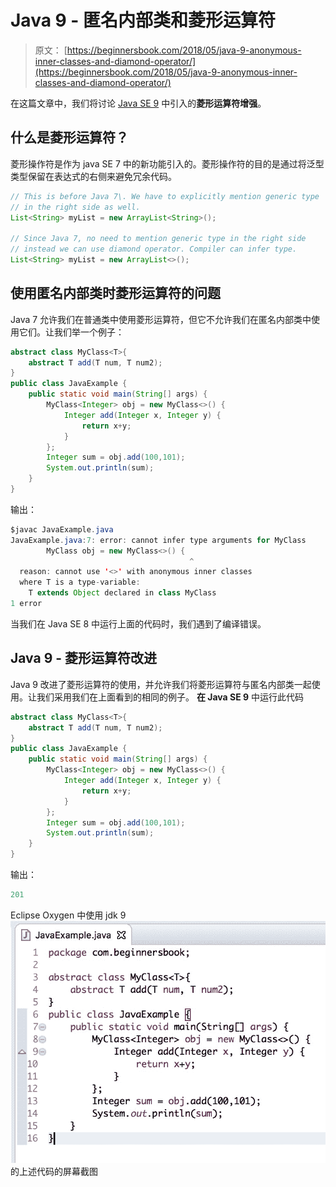 # Java 9 - 匿名内部类和菱形运算符

> 原文： [https://beginnersbook.com/2018/05/java-9-anonymous-inner-classes-and-diamond-operator/](https://beginnersbook.com/2018/05/java-9-anonymous-inner-classes-and-diamond-operator/)

在这篇文章中，我们将讨论 [Java SE 9](https://beginnersbook.com/2018/04/java-9-features-with-examples/) 中引入的**菱形运算符增强**。

## 什么是菱形运算符？

菱形操作符是作为 java SE 7 中的新功能引入的。菱形操作符的目的是通过将泛型类型保留在表达式的右侧来避免冗余代码。

```java
// This is before Java 7\. We have to explicitly mention generic type 
// in the right side as well. 
List<String> myList = new ArrayList<String>();

// Since Java 7, no need to mention generic type in the right side
// instead we can use diamond operator. Compiler can infer type.
List<String> myList = new ArrayList<>();
```

## 使用匿名内部类时菱形运算符的问题

Java 7 允许我们在普通类中使用菱形运算符，但它不允许我们在匿名内部类中使用它们。让我们举一个例子：

```java
abstract class MyClass<T>{  
    abstract T add(T num, T num2);  
}  
public class JavaExample {  
    public static void main(String[] args) {  
        MyClass<Integer> obj = new MyClass<>() {  
            Integer add(Integer x, Integer y) {  
                return x+y;   
            }  
        };    
        Integer sum = obj.add(100,101);  
        System.out.println(sum);  
    }  
}
```

输出：

```java
$javac JavaExample.java
JavaExample.java:7: error: cannot infer type arguments for MyClass
        MyClass obj = new MyClass<>() {  
                                        ^
  reason: cannot use '<>' with anonymous inner classes
  where T is a type-variable:
    T extends Object declared in class MyClass
1 error
```

当我们在 Java SE 8 中运行上面的代码时，我们遇到了编译错误。

## Java 9 - 菱形运算符改进

Java 9 改进了菱形运算符的使用，并允许我们将菱形运算符与匿名内部类一起使用。让我们采用我们在上面看到的相同的例子。
**在 Java SE 9** 中运行此代码

```java
abstract class MyClass<T>{  
    abstract T add(T num, T num2);  
}  
public class JavaExample {  
    public static void main(String[] args) {  
        MyClass<Integer> obj = new MyClass<>() {  
            Integer add(Integer x, Integer y) {  
                return x+y;   
            }  
        };    
        Integer sum = obj.add(100,101);  
        System.out.println(sum);  
    }  
}
```

输出：

```java
201
```

Eclipse Oxygen 中使用 jdk 9
![java 9 Diamond operator enhancements](img/4147e09853c607b399cf445019a9d443.jpg)的上述代码的屏幕截图